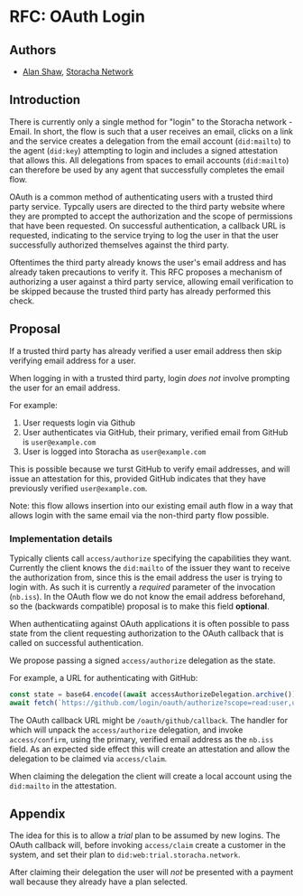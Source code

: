 # RFC: OAuth Login

## Authors

- [Alan Shaw](https://github.com/alanshaw), [Storacha Network](https://storacha.network/)

## Introduction

There is currently only a single method for "login" to the Storacha network - Email. In short, the flow is such that a user receives an email, clicks on a link and the service creates a delegation from the email account (`did:mailto`) to the agent (`did:key`) attempting to login and includes a signed attestation that allows this. All delegations from spaces to email accounts (`did:mailto`) can therefore be used by any agent that successfully completes the email flow.

OAuth is a common method of authenticating users with a trusted third party service. Typcally users are directed to the third party website where they are prompted to accept the authorization and the scope of permissions that have been requested. On successful authentication, a callback URL is requested, indicating to the service trying to log the user in that the user successfully authorized themselves against the third party.

Oftentimes the third party already knows the user's email address and has already taken precautions to verify it. This RFC proposes a mechanism of authorizing a user against a third party service, allowing email verification to be skipped because the trusted third party has already performed this check.

## Proposal

If a trusted third party has already verified a user email address then skip verifying email address for a user.

When logging in with a trusted third party, login _does not_ involve prompting the user for an email address.

For example:

1. User requests login via Github
1. User authenticates via GitHub, their primary, verified email from GitHub is `user@example.com`
1. User is logged into Storacha as `user@example.com`

This is possible because we turst GitHub to verify email addresses, and will issue an attestation for this, provided GitHub indicates that they have previously verified `user@example.com`.

Note: this flow allows insertion into our existing email auth flow in a way that allows login with the same email via the non-third party flow possible.

### Implementation details

Typically clients call `access/authorize` specifying the capabilities they want. Currently the client knows the `did:mailto` of the issuer they want to receive the authorization from, since this is the email address the user is trying to login with. As such it is currently a _required_ parameter of the invocation (`nb.iss`). In the OAuth flow we do not know the email address beforehand, so the (backwards compatible) proposal is to make this field **optional**.

When authenticatiing against OAuth applications it is often possible to pass state from the client requesting authorization to the OAuth callback that is called on successful authentication.

We propose passing a signed `access/authorize` delegation as the state.

For example, a URL for authenticating with GitHub:

```js
const state = base64.encode((await accessAuthorizeDelegation.archive()).ok)
await fetch(`https://github.com/login/oauth/authorize?scope=read:user,user:email&client_id=XYZ&state=${state}`)
```

The OAuth callback URL might be `/oauth/github/callback`. The handler for which will unpack the `access/authorize` delegation, and invoke `access/confirm`, using the primary, verified email address as the `nb.iss` field. As an expected side effect this will create an attestation and allow the delegation to be claimed via `access/claim`.

When claiming the delegation the client will create a local account using the `did:mailto` in the attestation.

## Appendix

The idea for this is to allow a _trial_ plan to be assumed by new logins. The OAuth callback will, before invoking `access/claim` create a customer in the system, and set their plan to `did:web:trial.storacha.network`.

After claiming their delegation the user will _not_ be presented with a payment wall because they already have a plan selected.
